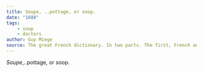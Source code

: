 ```yaml
---
title: Soupe, ..pottage, or soop.
date: "1688"
tags:
    - soup
    - doctors
author: Guy Miege
source: The great French dictionary. In two parts. The first, French and English; the second, English and French
---
```


<em><span class="quotationKeyword">Soupe</span></em>,..pottage, or soop.
